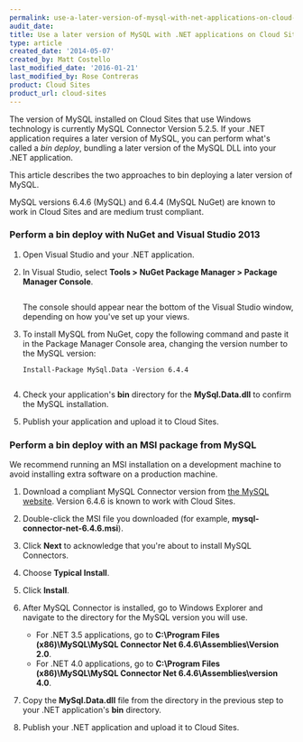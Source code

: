 ```yaml
---
permalink: use-a-later-version-of-mysql-with-net-applications-on-cloud-sites/
audit_date:
title: Use a later version of MySQL with .NET applications on Cloud Sites
type: article
created_date: '2014-05-07'
created_by: Matt Costello
last_modified_date: '2016-01-21'
last_modified_by: Rose Contreras
product: Cloud Sites
product_url: cloud-sites
---
```


The version of MySQL installed on Cloud Sites that use Windows
technology is currently MySQL Connector Version 5.2.5.  If your .NET
application requires a later version of MySQL, you can perform what's
called a *bin deploy*, bundling a later version of the MySQL DLL into
your .NET application.

This article describes the two approaches to bin deploying a later
version of MySQL.

MySQL versions 6.4.6 (MySQL) and 6.4.4 (MySQL NuGet) are known to work in Cloud Sites and are medium trust
compliant.

### Perform a bin deploy with NuGet and Visual Studio 2013

1.  Open Visual Studio and your .NET application.

2.  In Visual Studio, select **Tools > NuGet Package Manager > Package Manager Console**.

    <img src="{% asset_path cloud-sites/use-a-later-version-of-mysql-with-net-applications-on-cloud-sites/packagemanger.png %}" alt="" />

    The console should appear near the bottom of the Visual Studio
    window, depending on how you've set up your views.

3.  To install MySQL from NuGet, copy the following command and paste it
    in the Package Manager Console area, changing the version number to
    the MySQL version:

        Install-Package MySql.Data -Version 6.4.4

    <img src="{% asset_path cloud-sites/use-a-later-version-of-mysql-with-net-applications-on-cloud-sites/console.png %}" alt="" />

4.  Check your application's **bin** directory for the
    **MySql.Data.dll** to confirm the MySQL installation.

5.  Publish your application and upload it to Cloud Sites.

### Perform a bin deploy with an MSI package from MySQL

We recommend running an MSI installation on a development machine to
avoid installing extra software on a production machine.

1.  Download a compliant MySQL Connector version from [the MySQL website](http://dev.mysql.com/downloads/connector/net/).
    Version 6.4.6 is known to work with Cloud Sites.

2.  Double-click the MSI file you downloaded (for example,
    **mysql-connector-net-6.4.6.msi**).

3.  Click **Next** to acknowledge that you're about to install
    MySQL Connectors.

4.  Choose **Typical Install**.

5.  Click **Install**.

6.  After MySQL Connector is installed, go to Windows Explorer and
    navigate to the directory for the MySQL version you will use.

    -   For .NET 3.5 applications, go to **C:\Program Files
        (x86)\MySQL\MySQL Connector Net 6.4.6\Assemblies\Version
        2.0**.
    -   For .NET 4.0 applications, go to **C:\Program Files
        (x86)\MySQL\MySQL Connector Net 6.4.6\Assemblies\version
        4.0**.

7.  Copy the **MySql.Data.dll** file from the directory in the previous
    step to your .NET application's **bin** directory.

8.  Publish your .NET application and upload it to Cloud Sites.
